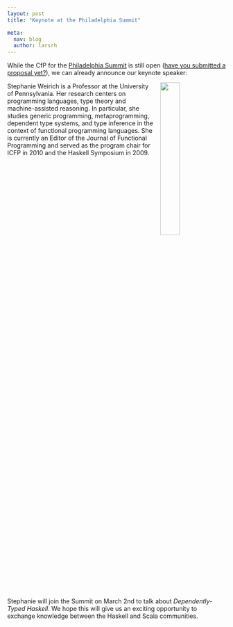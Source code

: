 ```yaml
---
layout: post
title: "Keynote at the Philadelphia Summit"

meta:
  nav: blog
  author: larsrh
---
```


While the CfP for the [Philadelphia Summit][philadelphia] is still open ([have you submitted a proposal yet?][cfp]), we can already announce our keynote speaker:

<img src="/img/media/sweirich.jpg" style="float: right; width: 30%; margin-left: 1em;">
Stephanie Weirich is a Professor at the University of Pennsylvania. Her research centers on programming languages, type theory and machine-assisted reasoning. In particular, she studies generic programming, metaprogramming, dependent type systems, and type inference in the context of functional programming languages. She is currently an Editor of the Journal of Functional Programming and served as the program chair for ICFP in 2010 and the Haskell Symposium in 2009.

<br style="clear: both;">

Stephanie will join the Summit on March 2nd to talk about _Dependently-Typed Haskell_.
We hope this will give us an exciting opportunity to exchange knowledge between the Haskell and Scala communities.

[philadelphia]: /event/2016-03-summit-philadelphia/
[cfp]: http://goo.gl/forms/SX3plxsOKb
